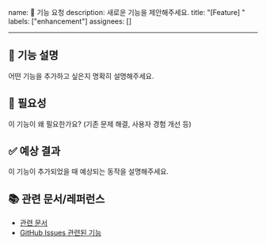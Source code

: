 name: 🚀 기능 요청
description: 새로운 기능을 제안해주세요.
title: "[Feature] "
labels: ["enhancement"]
assignees: []

---
## 🚀 기능 설명
어떤 기능을 추가하고 싶은지 명확히 설명해주세요.

## 🎯 필요성
이 기능이 왜 필요한가요? (기존 문제 해결, 사용자 경험 개선 등)

## ✅ 예상 결과
이 기능이 추가되었을 때 예상되는 동작을 설명해주세요.

## 📚 관련 문서/레퍼런스
- [관련 문서](링크)
- [GitHub Issues 관련된 기능](링크)
